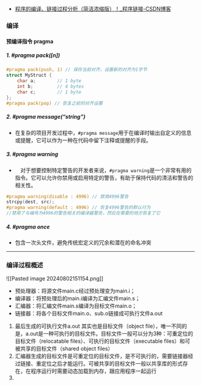 - [程序的编译、链接过程分析（简洁浓缩版）！_程序链接-CSDN博客](https://blog.csdn.net/qq_40309666/article/details/136439029?spm=1001.2014.3001.5501)
### 编译
#### 预编译指令 pragma
##### 1. **#pragma pack([n])**
```c
#pragma pack(push, 1) // 保存当前对齐，设置新的对齐为1字节
struct MyStruct {
    char a;        // 1 byte
    int b;         // 4 bytes
    char c;        // 1 byte
};
#pragma pack(pop) // 恢复之前的对齐设置

```
##### 2. **#pragma message(“string”)**
- 在复杂的项目开发过程中，`#pragma message`用于在编译时输出自定义的信息或提醒，它可以作为一种在代码中留下注释或提醒的手段。
##### 3. **#pragma warning**
-  对于想要控制特定警告的开发者来说，`#pragma warning`是一个非常有用的指令。它可以允许你禁用或启用特定的警告，有助于保持代码的清洁和警告的相关性。
```c
#pragma warning(disable : 4996) // 禁用4996警告
strcpy(dest, src);
#pragma warning(default : 4996) // 恢复4996警告的默认行为
//禁用了与编号为4996的警告相关的编译器警告，然后在需要的地方恢复了它
```
##### 4. **#pragma once**
- 包含一次头文件，避免传统宏定义的冗余和潜在的命名冲突
---
### 编译过程概述
![[Pasted image 20240802151154.png]]
- 预处理器：将源文件main.c经过预处理变为main.i；
- 编译器：将预处理后的main.i编译为汇编文件main.s；
- 汇编器：将汇编文件main.s编译为目标文件main.o；
- 链接器：将各个目标文件main.o、sub.o链接成可执行文件a.out
1. 最后生成的可执行文件a.out 其实也是目标文件（object file），唯一不同的是，a.out是一种可执行的目标文件。目标文件一般可以分为3种：可重定位的目标文件（relocatable files）、可执行的目标文件（executable files）和可被共享的目标文件（shared object files）
2. 汇编器生成的目标文件是可重定位的目标文件，是不可执行的，需要链接器经过链接、重定位之后才能运行。可被共享的目标文件一般以共享库的形式存在，在程序运行时需要动态加载到内存，跟应用程序一起运行
3. 